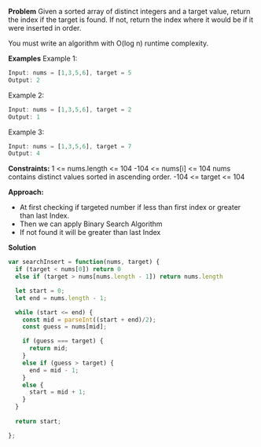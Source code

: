 **Problem**
Given a sorted array of distinct integers and a target value, return the index if the target is found. If not, return the index where it would be if it were inserted in order.

You must write an algorithm with O(log n) runtime complexity.


**Examples**
Example 1:
```js
Input: nums = [1,3,5,6], target = 5
Output: 2
```

Example 2:
```js
Input: nums = [1,3,5,6], target = 2
Output: 1
```

Example 3:
```js
Input: nums = [1,3,5,6], target = 7
Output: 4
```


**Constraints:**
1 <= nums.length <= 104
-104 <= nums[i] <= 104
nums contains distinct values sorted in ascending order.
-104 <= target <= 104


**Approach:**
  - At first checking if targeted number if less than first index or greater than last Index.
  - Then we can apply Binary Search Algorithm
  - If not found it will be greater than last Index


**Solution**
```js
var searchInsert = function(nums, target) {
  if (target < nums[0]) return 0
  else if (target > nums[nums.length - 1]) return nums.length

  let start = 0;
  let end = nums.length - 1;

  while (start <= end) {
    const mid = parseInt((start + end)/2);
    const guess = nums[mid];

    if (guess === target) {
      return mid;
    }
    else if (guess > target) {
      end = mid - 1;
    }
    else {
      start = mid + 1;
    }
  }
  
  return start;

};
```
